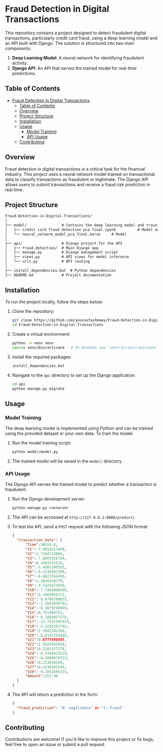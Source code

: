 # Fraud Detection in Digital Transactions

This repository contains a project designed to detect fraudulent digital transactions, particularly credit card fraud, using a deep learning model and an API built with Django. The solution is structured into two main components:

1. **Deep Learning Model**: A neural network for identifying fraudulent activity.
2. **Django API**: An API that serves the trained model for real-time predictions.

## Table of Contents

- [Fraud Detection in Digital Transactions](#fraud-detection-in-digital-transactions)
  - [Table of Contents](#table-of-contents)
  - [Overview](#overview)
  - [Project Structure](#project-structure)
  - [Installation](#installation)
  - [Usage](#usage)
    - [Model Training](#model-training)
    - [API Usage](#api-usage)
  - [Contributing](#contributing)

## Overview

Fraud detection in digital transactions is a critical task for the financial industry. This project uses a neural network model trained on transactional data to classify transactions as fraudulent or legitimate. The Django API allows users to submit transactions and receive a fraud risk prediction in real time.

## Project Structure

```txt
Fraud-Detection-in-Digital-Transactions/
│
├── model/                # Contains the deep learning model and training code
│   ├── credit card fraud detection pca final.ipynb          # Model architecture and training script
│   └── neural_network_model_pca_final.keras     # Model
│   
├── api/                  # Django project for the API
│   ├── fraud_detection/  # Main Django app
│   ├── manage.py         # Django management script
│   ├── views.py          # API views for model inference
│   └── urls.py           # API routing
│
├── install_dependencies.bat  # Python dependencies
├── README.md             # Project documentation
```

## Installation

To run the project locally, follow the steps below:

1. Clone the repository:

   ```bash
   git clone https://github.com/youssefashmawy/Fraud-Detection-in-Digital-Transactions.git
   cd Fraud-Detection-in-Digital-Transactions
   ```

2. Create a virtual environment:

   ```bash
   python -m venv venv
   source venv/bin/activate   # On Windows use `venv\Scripts\activate`
   ```

3. Install the required packages:

   ```bash
   install_dependencies.bat
   ```

4. Navigate to the `api` directory to set up the Django application:

   ```bash
   cd api
   python manage.py migrate
   ```

## Usage

### Model Training

The deep learning model is implemented using Python and can be trained using the provided dataset or your own data. To train the model:

1. Run the model training script:

   ```bash
   python model/model.py
   ```

2. The trained model will be saved in the `model/` directory.

### API Usage

The Django API serves the trained model to predict whether a transaction is fraudulent. 

1. Run the Django development server:

   ```bash
   python manage.py runserver
   ```

2. The API can be accessed at `http://127.0.0.1:8000/predict/`.
3. To test the API, send a `POST` request with the following JSON format:

   ```json
   {
     "transaction_data": {
         "Time":56624.0,
         "V1":-7.9014213498,
         "V2":2.7204724869,
         "V3":-7.8859356724,
         "V4":6.3483335515,
         "V5":-5.4801190355,
         "V6":-0.3330592396,
         "V7":-8.6823764455,
         "V8":1.1644310779,
         "V9":-4.5424473856,
         "V10":-7.7484800495,
         "V11":5.2665858727,
         "V12":-8.6796788033,
         "V13":-1.1663656782,
         "V14":-8.1079746609,
         "V15":0.701364761,
         "V16":-6.2883057578,
         "V17":-13.7531307979,
         "V18":-4.3292392742,
         "V19":1.5042502109,
         "V20":-0.6147193445,
         "V21":0.0777390507,
         "V22":1.0924365948,
         "V23":0.3201327274,
         "V24":-0.4346425529,
         "V25":-0.3806870723,
         "V26":0.213630359,
         "V27":0.4236203294,
         "V28":-0.1051685335,
         "Amount":153.46
     }
   }
   ```

4. The API will return a prediction in the form:

   ```json
   {
     "fraud_prediction": "0: Legitimate" or "1: Fraud"
   }
   ```

## Contributing

Contributions are welcome! If you'd like to improve this project or fix bugs, feel free to open an issue or submit a pull request.
